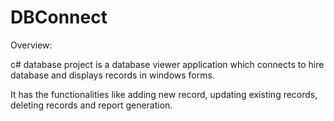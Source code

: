 # DBConnect

Overview:

c# database project is a database viewer application
which connects to hire database and displays 
records in  windows forms.

It has the functionalities like adding new record,
updating existing records, deleting records and report
generation.